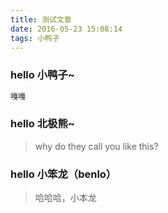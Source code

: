```yaml
---
title: 测试文章
date: 2016-05-23 15:08:14
tags: 小鸭子
---
```


### hello 小鸭子~
```html
嘎嘎
```

### hello 北极熊~ 

> why do they call you like this? 

### hello 小笨龙（benlo） 

> 哈哈哈，小本龙